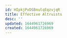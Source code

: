 ```yaml
---
id: HIpkjPvDSBnulqEqzvjqR
title: Effective Altruists
desc: ''
updated: 1644961726969
created: 1644961726969
---
```


